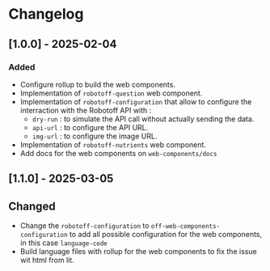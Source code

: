 # Changelog

## [1.0.0] - 2025-02-04

### Added

- Configure rollup to build the web components.
- Implementation of `robotoff-question` web component.
- Implementation of `robotoff-configuration` that allow to configure the interraction with the Robotoff API with :
  - `dry-run` : to simulate the API call without actually sending the data.
  - `api-url` : to configure the API URL.
  - `img-url` : to configure the image URL.
- Implementation of `robotoff-nutrients` web component.
- Add docs for the web components on `web-components/docs`

## [1.1.0] - 2025-03-05

## Changed

- Change the `robotoff-configuration` to `off-web-components-configuration` to add all possible configuration for the web components, in this case `language-code`
- Build language files with rollup for the web components to fix the issue wit html from lit.
